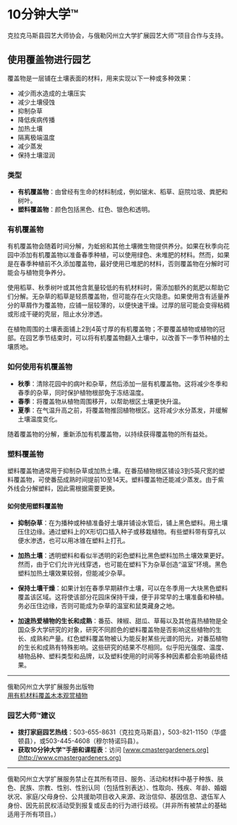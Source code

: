 # 10分钟大学™

克拉克马斯县园艺大师协会，与俄勒冈州立大学扩展园艺大师™项目合作与支持。

## 使用覆盖物进行园艺

覆盖物是一层铺在土壤表面的材料，用来实现以下一种或多种效果：
- 减少雨水造成的土壤压实
- 减少土壤侵蚀
- 抑制杂草
- 降低疾病传播
- 加热土壤
- 隔离极端温度
- 减少蒸发
- 保持土壤湿润

### 类型

- **有机覆盖物**：由曾经有生命的材料制成，例如锯末、稻草、庭院垃圾、粪肥和树叶。
- **塑料覆盖物**：颜色包括黑色、红色、银色和透明。

### 有机覆盖物

有机覆盖物会随着时间分解，为蚯蚓和其他土壤微生物提供养分。如果在秋季向花园中添加有机覆盖物以准备春季种植，可以使用绿色、未堆肥的材料。然而，如果是在春季种植前不久添加覆盖物，最好使用已堆肥的材料，否则覆盖物在分解时可能会与植物竞争养分。

使用稻草、秋季树叶或其他含氮量较低的有机材料时，需添加额外的氮肥以帮助它们分解。无杂草的稻草是轻质覆盖物，但可能存在火灾隐患。如果使用含有适量养分的草屑作为覆盖物，应铺一层较薄的，以便快速干燥。过厚的层可能会变得粘稠或形成干硬的壳层，阻止水分渗透。

在植物周围的土壤表面铺上2到4英寸厚的有机覆盖物；不要覆盖植物或植物的冠部。在园艺季节结束时，可以将有机覆盖物翻入土壤中，以改善下一季节种植的土壤质地。

### 如何使用有机覆盖物

- **秋季**：清除花园中的病叶和杂草，然后添加一层有机覆盖物。这将减少冬季和春季的杂草，同时保护植物根部免于冻结温度。
- **春季**：将覆盖物从植物周围移开，以帮助根区土壤更快升温。
- **夏季**：在气温升高之前，将覆盖物推回植物根区。这将减少水分蒸发，并缓解土壤温度变化。

随着覆盖物的分解，重新添加有机覆盖物，以持续获得覆盖物的所有益处。

### 塑料覆盖物

塑料覆盖物通常用于抑制杂草或加热土壤。在番茄植物根区铺设3到5英尺宽的塑料覆盖物，可使番茄成熟时间提前10至14天。塑料覆盖物还能减少蒸发。由于紫外线会分解塑料，因此需根据需要更换。

#### 如何使用塑料覆盖物

- **抑制杂草**：在为播种或种植准备好土壤并铺设水管后，铺上黑色塑料。用土壤压住边缘。通过塑料上的X形切口插入种子或移栽植物。有些塑料带有穿孔以便水渗透，也可以用冰锥在塑料上打孔。

- **加热土壤**：透明塑料和看似半透明的彩色塑料比黑色塑料加热土壤效果更好。然而，由于它们允许光线穿透，也可能在塑料下为杂草创造“温室”环境。黑色塑料加热土壤效果较弱，但能减少杂草。

- **保持土壤干燥**：如果计划在春季早期耕作土壤，可以在冬季用一大块黑色塑料覆盖该区域。这将使该部分花园床保持干燥，便于非常早的土壤准备和种植。务必压住边缘，否则可能成为杂草的温室和鼠类藏身之地。

- **加速热爱植物的生长和成熟**：番茄、辣椒、甜瓜、草莓以及其他喜热植物是全国众多大学研究的对象，研究不同颜色的塑料覆盖物是否影响这些植物的生长、成熟和产量。红色塑料覆盖物被认为能反射某些光谱的阳光，对番茄植物的生长和成熟有特殊影响。这些研究的结果不尽相同。似乎阳光强度、温度、植物品种、塑料类型和品牌，以及塑料使用的时间等多种因素都会影响最终结果。

---

俄勒冈州立大学扩展服务出版物  
[用有机材料覆盖木本观赏植物](https://catalog.extension.oregonstate.edu/ec1629)

### 园艺大师™建议

- **拨打家庭园艺热线**：503-655-8631（克拉克马斯县），503-821-1150（华盛顿县），或503-445-4608（穆尔特诺玛县）。
- **获取10分钟大学™手册和课程表**：访问 [www.cmastergardeners.org](http://www.cmastergardeners.org)

---

俄勒冈州立大学扩展服务禁止在其所有项目、服务、活动和材料中基于种族、肤色、民族、宗教、性别、性别认同（包括性别表达）、性取向、残疾、年龄、婚姻状况、家庭/父母身份、公共援助项目收入来源、政治信仰、基因信息、退伍军人身份、因先前民权活动受到报复或反击的行为进行歧视。（并非所有被禁止的基础适用于所有项目。）